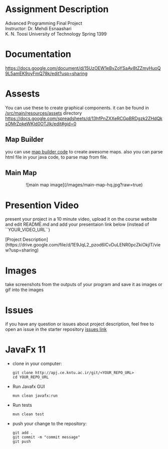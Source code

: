# Assignment Description
<p> Advanced Programming Final Project <br>
    Instructor: Dr. Mehdi Esnaashari <br>
    K. N. Toosi University of Technology Spring 1399 <br>

</p> 

<alt dir="rtl" align="right">

  </alt> 

# Documentation
https://docs.google.com/document/d/15UzOEW1eBvZoYSaAv8tZZmyHuoQ9L5amEK9oyFmQ78k/edit?usp=sharing

# Assests
You can use these to create graphical components. 
it can be found in [/src/main/resources/assets](http://apj.ce.kntu.ac.ir/git/root/hw5-fariborz-bomberman-starter/-/tree/master/src/main/resources/assets) directory
https://docs.google.com/spreadsheets/d/13hfPnZXXeRCGpBRDgzk2ZHdQksOMrZpkeWKld0OTJIk/edit#gid=0

## Map Builder
you can use [map builder code](http://apj.ce.kntu.ac.ir/git/root/hw5-fariborz-bomberman-starter/-/blob/master/src/main/resources/map-builder/index.html) to create awesome maps.
also you can parse html file in your java code, to parse map from file. 

## Main Map 
<!--[](http://apj.ce.kntu.ac.ir/git/root/hw5-fariborz-bomberman-starter/-/blob/master/images/main-map.jpg)-->
<!--<img src="http://apj.ce.kntu.ac.ir/git/root/hw5-fariborz-bomberman-starter/-/blob/master/images/main-map.jpg" alt="main map image url"/>-->
<div align=center> ![main map image](/images/main-map-hq.jpg?raw=true) </div>


# Presention Video
<p> present your project in a 10 minute video, upload it on the course website and edit README.md and add your presentaion link below (instead of ``YOUR_VIDEO_URL``) </p>
[Project Description](https://drive.google.com/file/d/1E9JqL2_pzod6lCvDuLENR0pcZkiOkjlT/view?usp=sharing)


# Images
take screenshots from the outputs of your program and save it as images or gif into the images

# Issues
if you have any question or issues about project description, feel free to open an issue in the starter repository
[issues link](http://apj.ce.kntu.ac.ir/git/root/hw5-fariborz-bomberman-starter/-/issues)

# JavaFx 11

<ul>
<li>
clone in your computer: 

```
git clone http://apj.ce.kntu.ac.ir/git/<YOUR_REPO_URL>
cd YOUR_REPO_URL
```


</li>
<li>
    <p>Run Javafx GUI</p>
    
```
mvn clean javafx:run
```

</li>

<li>
    <p>Run tests</p>
    
```
mvn clean test
```
</li>

<li>
<p> push your change to the repository: </p>
 
```
git add .
git commit -m "commit message"
git push
```
</li>
</ul>
